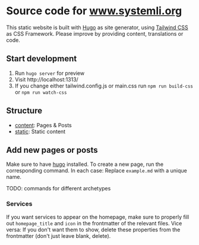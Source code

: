 # Source code for www.systemli.org

This static website is built with [Hugo](https://github.com/gohugoio/hugo) as site generator, using [Tailwind CSS](https://tailwindcss.com/) as CSS Framework.
Please improve by providing content, translations or code.

## Start development

 1. Run `hugo server` for preview
 2. Visit http://localhost:1313/
 3. If you change either tailwind.config.js or main.css run `npm run build-css` or `npm run watch-css`

## Structure

* [content](content/): Pages & Posts
* [static](static/): Static content

## Add new pages or posts

Make sure to have [hugo](https://gohugo.io/getting-started/installing/) installed. To create a new page, run the corresponding command. In each case: Replace `example.md` with a unique name.

TODO: commands for different archetypes

### Services

If you want services to appear on the homepage, make sure to properly fill out `homepage_title` and `icon` in the frontmatter of the relevant files. Vice versa: If you don't want them to show, delete these properties from the frontmatter (don't just leave blank, delete).
